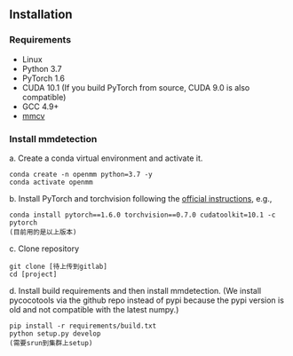 ## Installation

### Requirements

- Linux
- Python 3.7
- PyTorch 1.6
- CUDA 10.1 (If you build PyTorch from source, CUDA 9.0 is also compatible)
- GCC 4.9+
- [mmcv](https://github.com/open-mmlab/mmcv)


### Install mmdetection

a. Create a conda virtual environment and activate it.

```shell
conda create -n openmm python=3.7 -y
conda activate openmm
```

b. Install PyTorch and torchvision following the [official instructions](https://pytorch.org/), e.g.,

```shell
conda install pytorch==1.6.0 torchvision==0.7.0 cudatoolkit=10.1 -c pytorch
(目前用的是以上版本)
```

c. Clone repository
```shell
git clone [待上传到gitlab]
cd [project]
```

d. Install build requirements and then install mmdetection.
(We install pycocotools via the github repo instead of pypi because the pypi version is old and not compatible with the latest numpy.)

```shell
pip install -r requirements/build.txt
python setup.py develop
(需要srun到集群上setup)
```

